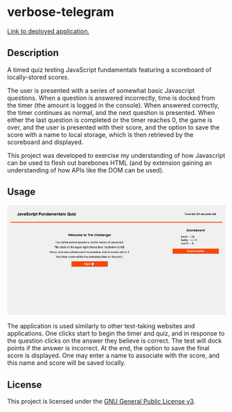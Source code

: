 # verbose-telegram
[Link to deployed application.](https://karlnh.github.io/verbose-telegram/)

## Description

A timed quiz testing JavaScript fundamentals featuring a scoreboard of locally-stored scores.

The user is presented with a series of somewhat basic Javascript questions. When a question is answered incorrectly, time is docked from the timer (the amount is logged in the console). When answered correctly, the timer continues as normal, and the next question is presented. When either the last question is completed or the timer reaches 0, the game is over, and the user is presented with their score, and the option to save the score with a name to local storage, which is then retrieved by the scoreboard and displayed.

This project was developed to exercise my understanding of how Javascript can be used to flesh out barebones HTML (and by extension gaining an understanding of how APIs like the DOM can be used).

## Usage

![Screenshot of the application.](assets/img/screenshot.png)

The application is used similarly to other test-taking websites and applications. One clicks start to begin the timer and quiz, and in response to the question clicks on the answer they believe is correct. The test will dock points if the answer is incorrect. At the end, the option to save the final score is displayed. One may enter a name to associate with the score, and this name and score will be saved locally.

## License

This project is licensed under the [GNU General Public License v3](https://www.gnu.org/licenses/gpl-3.0.html).
